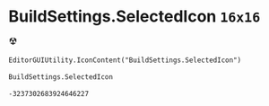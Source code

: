 # BuildSettings.SelectedIcon `16x16`
<img src="/img/BuildSettings.SelectedIcon.png" width=16 height=16>

``` CSharp
EditorGUIUtility.IconContent("BuildSettings.SelectedIcon")
```
```
BuildSettings.SelectedIcon
```
```
-3237302683924646227
```
